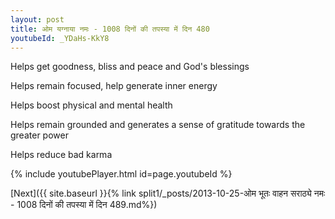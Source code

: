 ```yaml
---
layout: post
title: ओम यग्नाया नमः - 1008 दिनों की तपस्या में दिन 480
youtubeId: _YDaHs-KkY8
---
```

 
 
Helps get goodness, bliss and peace and God's blessings
 
Helps remain focused, help generate inner energy 
 
Helps boost physical and mental health 
 
Helps remain grounded and generates a sense of gratitude towards the greater power 
 
Helps reduce bad karma
 
 
 
 


{% include youtubePlayer.html id=page.youtubeId %}
 
[Next]({{ site.baseurl }}{% link  split1/_posts/2013-10-25-ओम भूतः वाहन सराठ्ये नमः - 1008 दिनों की तपस्या में दिन 489.md%})
 
